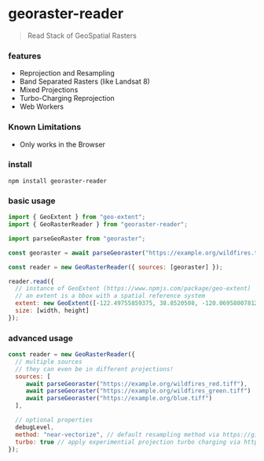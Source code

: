 # georaster-reader
> Read Stack of GeoSpatial Rasters

### features
- Reprojection and Resampling
- Band Separated Rasters (like Landsat 8)
- Mixed Projections
- Turbo-Charging Reprojection
- Web Workers

### Known Limitations
- Only works in the Browser

### install
```
npm install georaster-reader
```

### basic usage
```js
import { GeoExtent } from "geo-extent";
import { GeoRasterReader } from "georaster-reader";

import parseGeoRaster from "georaster";

const georaster = await parseGeoraster("https://example.org/wildfires.tiff");

const reader = new GeoRasterReader({ sources: [georaster] });

reader.read({
  // instance of GeoExtent (https://www.npmjs.com/package/geo-extent)
  // an extent is a bbox with a spatial reference system
  extent: new GeoExtent([-122.49755859375, 38.8520508, -120.06958007812499, 40.697299008636755], { srs: 4326 }),
  size: [width, height]
});
```

### advanced usage
```js
const reader = new GeoRasterReader({
  // multiple sources
  // they can even be in different projections!
  sources: [
     await parseGeoraster("https://example.org/wildfires_red.tiff"),
     await parseGeoraster("https://example.org/wildfires_green.tiff")
     await parseGeoraster("https://example.org/blue.tiff")
  ],

  // optional properties
  debugLevel,
  method: "near-vectorize", // default resampling method via https://github.com/danieljdufour/geowarp
  turbo: true // apply experimential projection turbo charging via https://github.com/DanielJDufour/proj-turbo
});
```
